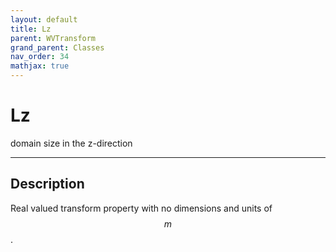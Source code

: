 ```yaml
---
layout: default
title: Lz
parent: WVTransform
grand_parent: Classes
nav_order: 34
mathjax: true
---
```


#  Lz

domain size in the z-direction


---

## Description
Real valued transform property with no dimensions and units of $$m$$.

